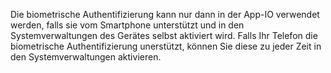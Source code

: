 Die biometrische Authentifizierung kann nur dann in der App-IO verwendet werden, falls sie vom Smartphone unterstützt und in den Systemverwaltungen des Gerätes selbst aktiviert wird.
Falls Ihr Telefon die biometrische Authentifizierung unerstützt, können Sie diese zu jeder Zeit in den Systemverwaltungen aktivieren.